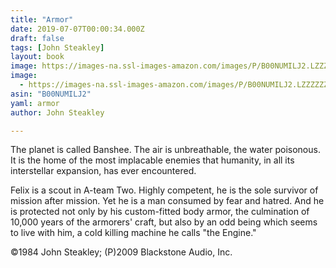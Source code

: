 ```yaml
---
title: "Armor"
date: 2019-07-07T00:00:34.000Z
draft: false
tags: [John Steakley]
layout: book
image: https://images-na.ssl-images-amazon.com/images/P/B00NUMILJ2.LZZZZZZZ.jpg
image: 
  - https://images-na.ssl-images-amazon.com/images/P/B00NUMILJ2.LZZZZZZZ.jpg
asin: "B00NUMILJ2"
yaml: armor
author: John Steakley

---
```


The planet is called Banshee. The air is unbreathable, the water poisonous. It is the home of the most implacable enemies that humanity, in all its interstellar expansion, has ever encountered.  
  
Felix is a scout in A-team Two. Highly competent, he is the sole survivor of mission after mission. Yet he is a man consumed by fear and hatred. And he is protected not only by his custom-fitted body armor, the culmination of 10,000 years of the armorers' craft, but also by an odd being which seems to live with him, a cold killing machine he calls "the Engine."  
  
©1984 John Steakley; (P)2009 Blackstone Audio, Inc.